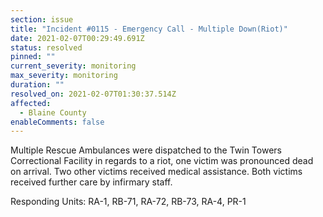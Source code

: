 ```yaml
---
section: issue
title: "Incident #0115 - Emergency Call - Multiple Down(Riot)"
date: 2021-02-07T00:29:49.691Z
status: resolved
pinned: ""
current_severity: monitoring
max_severity: monitoring
duration: ""
resolved_on: 2021-02-07T01:30:37.514Z
affected:
  - Blaine County
enableComments: false
---
```

Multiple Rescue Ambulances were dispatched to the Twin Towers Correctional Facility in regards to a riot, one victim was pronounced dead on arrival. Two other victims received medical assistance. Both victims received further care by infirmary staff.

Responding Units: RA-1, RB-71, RA-72, RB-73, RA-4, PR-1
